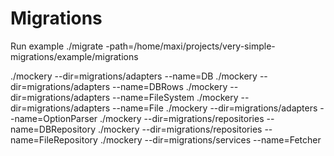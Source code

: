 # Migrations

Run example ./migrate -path=/home/maxi/projects/very-simple-migrations/example/migrations

./mockery --dir=migrations/adapters --name=DB
./mockery --dir=migrations/adapters --name=DBRows
./mockery --dir=migrations/adapters --name=FileSystem
./mockery --dir=migrations/adapters --name=File
./mockery --dir=migrations/adapters --name=OptionParser
./mockery --dir=migrations/repositories --name=DBRepository
./mockery --dir=migrations/repositories --name=FileRepository
./mockery --dir=migrations/services --name=Fetcher